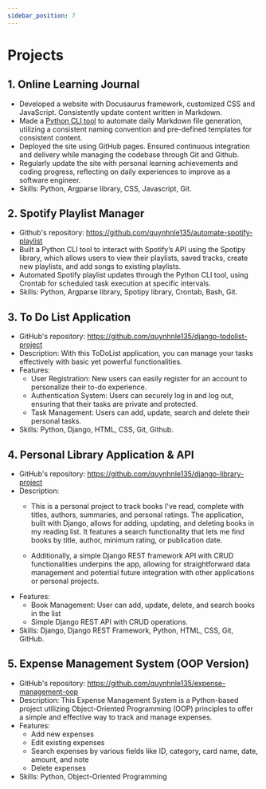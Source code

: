 ```yaml
---
sidebar_position: 7
---
```


# Projects

## 1. Online Learning Journal
- Developed a website with Docusaurus framework, customized CSS and JavaScript. Consistently update content written in Markdown. 
- Made a <a href="https://github.com/quynhnle135/markdown-file-manager">Python CLI tool</a> to automate daily Markdown file generation, utilizing a consistent naming convention and pre-defined templates for consistent content.
- Deployed  the site using GitHub pages. Ensured continuous integration and delivery while managing the codebase through Git and Github.
- Regularly update the site with personal learning achievements and coding progress, reflecting on daily experiences to improve as a software engineer.
- Skills: Python, Argparse library, CSS, Javascript, Git.

## 2. Spotify Playlist Manager
- Github's repository: https://github.com/quynhnle135/automate-spotify-playlist
- Built a Python CLI tool to interact with Spotify’s API using the Spotipy library, which allows users to view their playlists, saved tracks, create new playlists, and add songs to existing playlists.
- Automated Spotify playlist updates through the Python CLI tool, using Crontab for scheduled task execution at specific intervals.
- Skills: Python, Argparse library, Spotipy library, Crontab, Bash, Git.


## 3. To Do List Application
- GitHub's repository: https://github.com/quynhnle135/django-todolist-project
- Description: With this ToDoList application, you can manage your tasks effectively with basic yet powerful functionalities.
- Features:
    - User Registration: New users can easily register for an account to personalize their to-do experience.
    - Authentication System: Users can securely log in and log out, ensuring that their tasks are private and protected.
    - Task Management: Users can add, update, search and delete their personal tasks.
- Skills: Python, Django, HTML, CSS, Git, Github.


## 4. Personal Library Application & API
- GitHub's repository: https://github.com/quynhnle135/django-library-project
- Description: 
    - This is a personal project to track books I've read, complete with titles, authors, summaries, and personal ratings. The application, built with Django, allows for adding, updating, and deleting books in my reading list. It features a search functionality that lets me find books by title, author, minimum rating, or publication date.

    - Additionally, a simple Django REST framework API with CRUD functionalities underpins the app, allowing for straightforward data management and potential future integration with other applications or personal projects.
- Features:
    - Book Management: User can add, update, delete, and search books in the list
    - Simple Django REST API with CRUD operations.
- Skills: Django, Django REST Framework, Python, HTML, CSS, Git, GitHub.

## 5. Expense Management System (OOP Version)
- GitHub's repository: https://github.com/quynhnle135/expense-management-oop
- Description: This Expense Management System is a Python-based project utilizing Object-Oriented Programming (OOP) principles to offer a simple and effective way to track and manage expenses.
- Features:
    - Add new expenses
    - Edit existing expenses
    - Search expenses by various fields like ID, category, card name, date, amount, and note
    - Delete expenses
- Skills: Python, Object-Oriented Programming

